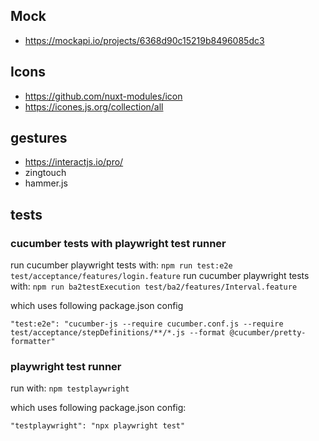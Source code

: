 ## Mock
- https://mockapi.io/projects/6368d90c15219b8496085dc3

## Icons
- https://github.com/nuxt-modules/icon
- https://icones.js.org/collection/all

## gestures
- https://interactjs.io/pro/
- zingtouch
- hammer.js

## tests
### cucumber tests with playwright test runner
run cucumber playwright tests with: `npm run test:e2e test/acceptance/features/login.feature`
run cucumber playwright tests with: `npm run ba2testExecution test/ba2/features/Interval.feature`

which uses following package.json config 
```
"test:e2e": "cucumber-js --require cucumber.conf.js --require test/acceptance/stepDefinitions/**/*.js --format @cucumber/pretty-formatter"
```
### playwright test runner
run with: `npm testplaywright`

which uses following package.json config:
```
"testplaywright": "npx playwright test"
```

